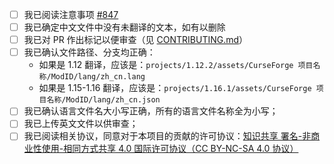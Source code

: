 - [ ] 我已阅读注意事项 [#847](https://github.com/CFPAOrg/Minecraft-Mod-Language-Package/issues/847)
- [ ] 我已确定中文文件中没有未翻译的文本，如有以删除
- [ ] 我已对 PR 作出标记以便审查（见 [CONTRIBUTING.md](https://github.com/CFPAOrg/Minecraft-Mod-Language-Package/blob/main/CONTRIBUTING.md)）
- [ ] 我已确认文件路径、分支均正确：
    - 如果是 1.12 翻译，应该是：`projects/1.12.2/assets/CurseForge 项目名称/ModID/lang/zh_cn.lang`
    - 如果是 1.15-1.16 翻译，应该是：`projects/1.16.1/assets/CurseForge 项目名称/ModID/lang/zh_cn.json`
- [ ] 我已确认语言文件名大小写正确，所有的语言文件名称全为小写；
- [ ] 我已上传英文文件以供审查；
- [ ] 我已阅读相关协议，同意对于本项目的贡献的许可协议：[知识共享 署名-非商业性使用-相同方式共享 4.0 国际许可协议（CC BY-NC-SA 4.0 协议）](https://github.com/CFPAOrg/Minecraft-Mod-Language-Package/blob/1.10.2/LICENSE)
